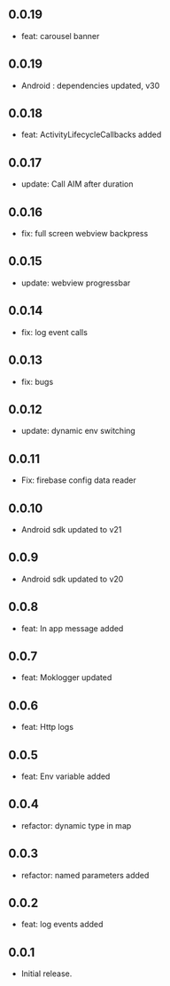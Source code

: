 ## 0.0.19

* feat: carousel banner

## 0.0.19

* Android : dependencies updated, v30

## 0.0.18

* feat: ActivityLifecycleCallbacks added

## 0.0.17

* update: Call AIM after duration

## 0.0.16

* fix: full screen webview backpress

## 0.0.15

* update: webview progressbar

## 0.0.14

* fix: log event calls

## 0.0.13

* fix: bugs

## 0.0.12

* update: dynamic env switching

## 0.0.11

* Fix: firebase config data reader

## 0.0.10

* Android sdk updated to v21

## 0.0.9

* Android sdk updated to v20

## 0.0.8

* feat: In app message added

## 0.0.7

* feat: Moklogger updated

## 0.0.6

* feat: Http logs

## 0.0.5

* feat: Env variable added

## 0.0.4

* refactor: dynamic type in map

## 0.0.3

* refactor: named parameters added

## 0.0.2

* feat: log events added

## 0.0.1

* Initial release.

